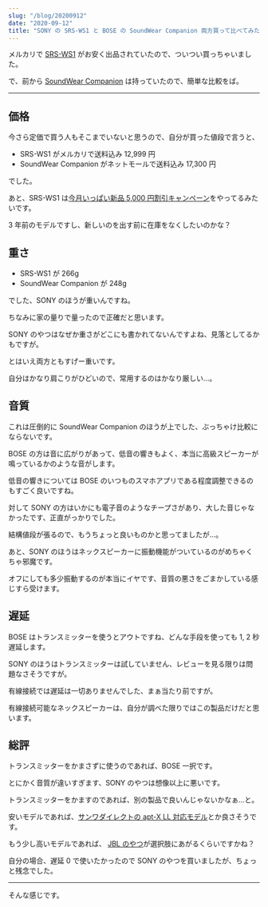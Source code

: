 ```yaml
---
slug: "/blog/20200912"
date: "2020-09-12"
title: "SONY の SRS-WS1 と BOSE の SoundWear Companion 両方買って比べてみた"
---
```


メルカリで [SRS-WS1](https://amzn.to/33iISMM) がお安く出品されていたので、ついつい買っちゃいました。

で、前から [SoundWear Companion](https://amzn.to/32oRlPf) は持っていたので、簡単な比較をば。

---

## 価格

今さら定価で買う人もそこまでいないと思うので、自分が買った値段で言うと、

- SRS-WS1 がメルカリで送料込み 12,999 円
- SoundWear Companion がネットモールで送料込み 17,300 円

でした。

あと、SRS-WS1 は[今月いっぱい新品 5,000 円割引キャンペーン](https://www.sony.jp/ic-recorder/campaign/2020keirounohi/)をやってるみたいです。

3 年前のモデルですし、新しいのを出す前に在庫をなくしたいのかな？

## 重さ

- SRS-WS1 が 266g
- SoundWear Companion が 248g

でした、SONY のほうが重いんですね。

ちなみに家の量りで量ったので正確だと思います。

SONY のやつはなぜか重さがどこにも書かれてないんですよね、見落としてるかもですが。

とはいえ両方ともすげー重いです。

自分はかなり肩こりがひどいので、常用するのはかなり厳しい…。

## 音質

これは圧倒的に SoundWear Companion のほうが上でした、ぶっちゃけ比較にならないです。

BOSE の方は音に広がりがあって、低音の響きもよく、本当に高級スピーカーが鳴っているかのような音がします。

低音の響きについては BOSE のいつものスマホアプリである程度調整できるのもすごく良いですね。

対して SONY の方はいかにも電子音のようなチープさがあり、大した音じゃなかったです、正直がっかりでした。

結構値段が張るので、もうちょっと良いものかと思ってましたが…。

あと、SONY のほうはネックスピーカーに振動機能がついているのがめちゃくちゃ邪魔です。

オフにしても多少振動するのが本当にイヤです、音質の悪さをごまかしている感じすら受けます。

## 遅延

BOSE はトランスミッターを使うとアウトですね、どんな手段を使っても 1, 2 秒遅延します。

SONY のほうはトランスミッターは試していません、レビューを見る限りは問題なさそうですが。

有線接続では遅延は一切ありませんでした、まぁ当たり前ですが。

有線接続可能なネックスピーカーは、自分が調べた限りではこの製品だけだと思います。

## 総評

トランスミッターをかまさずに使うのであれば、BOSE 一択です。

とにかく音質が違いすぎます、SONY のやつは想像以上に悪いです。

トランスミッターをかますのであれば、別の製品で良いんじゃないかなぁ…と。

安いモデルであれば、[サンワダイレクトの apt-X LL 対応モデル](https://amzn.to/3hnVhUH)とか良さそうです。

もう少し高いモデルであれば、 [JBL のやつ](https://www.amazon.co.jp/JBL-%E3%83%AF%E3%82%A4%E3%83%A4%E3%83%AC%E3%82%B9%E3%82%AA%E3%83%BC%E3%83%87%E3%82%A3%E3%82%AA%E3%83%88%E3%83%A9%E3%83%B3%E3%82%B9%E3%83%9F%E3%83%83%E3%82%BF%E3%83%BC%E4%BB%98%E3%81%8D-31mm%E5%BE%84%E3%82%B9%E3%83%94%E3%83%BC%E3%82%AB%E3%83%BC4%E5%9F%BA%E6%90%AD%E8%BC%89-JBLSOUNDGEARBABLK-%E3%83%A1%E3%83%BC%E3%82%AB%E3%83%BC1%E5%B9%B4%E4%BF%9D%E8%A8%BC%E4%BB%98%E3%81%8D%E3%80%91/dp/B07D3KBMP5/ref=sr_1_4?__mk_ja_JP=%E3%82%AB%E3%82%BF%E3%82%AB%E3%83%8A&dchild=1&keywords=%E3%83%8D%E3%83%83%E3%82%AF%E3%82%B9%E3%83%94%E3%83%BC%E3%82%AB%E3%83%BC%2Bjbl&qid=1599868560&s=electronics&sr=1-4&th=1)が選択肢にあがるくらいですかね？

自分の場合、遅延 0 で使いたかったので SONY のやつを買いましたが、ちょっと残念でした。

---

そんな感じです。
